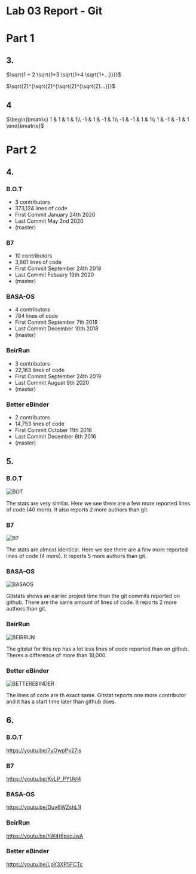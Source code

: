 # Lab 03 Report - Git

# Part 1

## 3.

$\sqrt{1 + 2 \sqrt{1+3 \sqrt{1+4 \sqrt{1+...}}}}$

$\sqrt{2}^{\sqrt{2}^{\sqrt{2}^{\sqrt{2}...}}}$

## 4

$\begin{bmatrix}
1 & 1 & 1 & 1\\
-1 & 1 & -1 & 1\\
-1 & -1 & 1 & 1\\
1 & -1 & -1 & 1
\end{bmatrix}$

# Part 2

## 4.

### B.O.T

- 3 contributors
- 373,124 lines of code
- First Commit January 24th 2020
- Last Commit May 2nd 2020
- (master)

### B7

- 10 contributors
- 3,861 lines of code
- First Commit September 24th 2018
- Last Commit Febuary 19th 2020
- (master)

### BASA-OS

- 4 contributors
- 784 lines of code
- First Commit September 7th 2018
- Last Commit December 10th 2018
- (master)

### BeirRun

- 3 contributors
- 22,163 lines of code
- First Commit September 24th 2019
- Last Commit August 9th 2020
- (master)

### Better eBinder

- 2 contributors
- 14,753 lines of code
- First Commit October 11th 2016
- Last Commit December 6th 2016
- (master)

## 5.

### B.O.T

![BOT](bot.png)

The stats are very similar. Here we see there are a few more reported lines of code (40 more). It also reports 2 more authors than git.

### B7

![B7](b7.png)

The stats are almost identical. Here we see there are a few more reported lines of code (4 more). It reports 5 more authors than git.

### BASA-OS

![BASAOS](basaos.png)

Gitstats shows an earlier project time than the git commits reported on github. There are the same amount of lines of code. It reports 2 more authors than git.

### BeirRun

![BEIRRUN](beirrun.png)

The gitstat for this rep has a lot less lines of code reported than on github. Theres a difference of more than 18,000.

### Better eBinder

![BETTEREBINDER](betterebinder.png)

The lines of code are th exact same. Gitstat reports one more contributor and it has a start time later than github does.

## 6.

### B.O.T

https://youtu.be/7yOwpPv27is

### B7

https://youtu.be/KyLP_PYUkI4

### BASA-OS

https://youtu.be/Duv6WZshL1I

### BeirRun

https://youtu.be/hW4t6pscJwA

### Better eBinder

https://youtu.be/LpY3XP5FCTc
